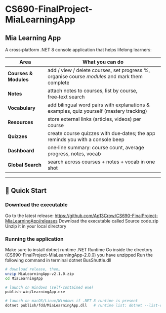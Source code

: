 # CS690-FinalProject-MiaLearningApp
## Mia Learning App

A cross‑platform .NET 8 console application that helps lifelong learners:

| Area | What you can do |
|------|-----------------|
| **Courses & Modules** | add / view / delete courses, set progress %, organise course *modules* and mark them complete |
| **Notes** | attach notes to courses, list by course, free‑text search |
| **Vocabulary** | add bilingual word pairs with explanations & examples, quiz yourself (mastery tracking) |
| **Resources** | store external links (articles, videos) per course |
| **Quizzes** | create course quizzes with due‑dates; the app reminds you with a console beep |
| **Dashboard** | one‑line summary: course count, average progress, notes, vocab |
| **Global Search** | search across courses + notes + vocab in one shot |

---

## 🚀 Quick Start

### Download the executable

Go to the latest release:
https://github.com/Ap13Crow/CS690-FinalProject-MiaLearningApp/releases
Download the executable called Source code.zip
Unzip it in your local directory

### Running the application

Make sure to install dotnet runtime .NET Runtime
Go inside the directory (CS690-FinalProject-MiaLearningApp-2.0.0) you have unzipped
Run the following command in terminal
dotnet BusShuttle.dll
```bash
# download release, then…
unzip MiaLearningApp-v2.1.0.zip
cd MiaLearningApp

# launch on Windows (self‑contained exe)
publish-win/LearningApp.exe

# launch on macOS/Linux/Windows if .NET 8 runtime is present
dotnet publish/fdd/MiaLearningApp.dll   # runtime list: dotnet --list-runtimes
